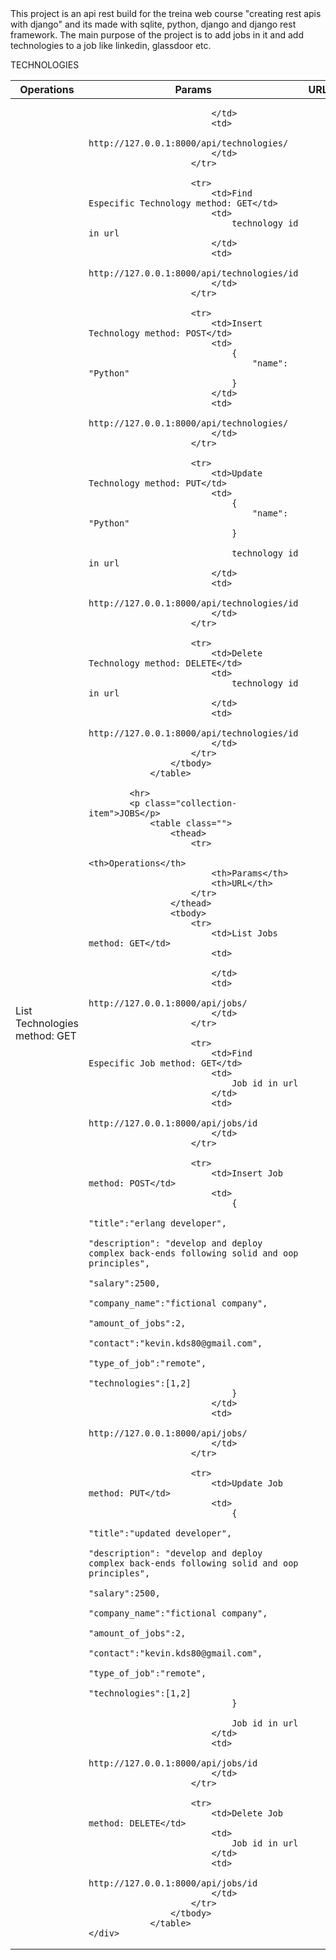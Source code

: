 <!DOCTYPE html>
<html lang="en">
<head>
    <meta charset="UTF-8">
    <meta name="viewport" content="width=device-width, initial-scale=1.0">
    <title>Document</title>
    <link rel="stylesheet" href="https://cdnjs.cloudflare.com/ajax/libs/materialize/1.0.0/css/materialize.min.css">

</head>
<body>
    <div class="row">
        <div class="card">
            <div class="card-content">
                This project is an api rest build for the treina web course "creating rest apis with django" 
                and its made with sqlite, python, django and django rest framework.
                The main purpose of the project is to add jobs in it and add technologies to a job like linkedin, glassdoor etc.
            </div>
        </div>
    </div>
    <div class="col s10">
            <p>TECHNOLOGIES</p>
                <table class="">
                    <thead>
                        <tr>
                            <th>Operations</th>
                            <th>Params</th>
                            <th>URL</th>
                        </tr>
                    </thead>
                    <tbody>
                        <tr>
                            <td>List Technologies method: GET</td>
                            <td>
                               
                            </td>
                            <td>
                                http://127.0.0.1:8000/api/technologies/
                            </td>
                        </tr>
                
                        <tr>
                            <td>Find Especific Technology method: GET</td>
                            <td>
                                technology id in url
                            </td>
                            <td>
                                http://127.0.0.1:8000/api/technologies/id
                            </td>
                        </tr>
                    
                        <tr>
                            <td>Insert Technology method: POST</td>
                            <td>
                                {
                                    "name": "Python"
                                }
                            </td>
                            <td>
                                http://127.0.0.1:8000/api/technologies/
                            </td>
                        </tr>
                   
                        <tr>
                            <td>Update Technology method: PUT</td>
                            <td>
                                {
                                    "name": "Python"
                                }

                                technology id in url
                            </td>
                            <td>
                                http://127.0.0.1:8000/api/technologies/id
                            </td>
                        </tr>

                        <tr>
                            <td>Delete Technology method: DELETE</td>
                            <td>
                                technology id in url
                            </td>
                            <td>
                                http://127.0.0.1:8000/api/technologies/id
                            </td>
                        </tr>
                    </tbody>
                </table>
            
            <hr>
            <p class="collection-item">JOBS</p>
                <table class="">
                    <thead>
                        <tr>
                            <th>Operations</th>
                            <th>Params</th>
                            <th>URL</th>
                        </tr>
                    </thead>
                    <tbody>
                        <tr>
                            <td>List Jobs method: GET</td>
                            <td>
                               
                            </td>
                            <td>
                                http://127.0.0.1:8000/api/jobs/
                            </td>
                        </tr>
                
                        <tr>
                            <td>Find Especific Job method: GET</td>
                            <td>
                                Job id in url
                            </td>
                            <td>
                                http://127.0.0.1:8000/api/jobs/id
                            </td>
                        </tr>
                    
                        <tr>
                            <td>Insert Job method: POST</td>
                            <td>
                                {
                                    "title":"erlang developer",
                                    "description": "develop and deploy complex back-ends following solid and oop principles",
                                    "salary":2500,
                                    "company_name":"fictional company",
                                    "amount_of_jobs":2,
                                    "contact":"kevin.kds80@gmail.com",
                                    "type_of_job":"remote",
                                    "technologies":[1,2]
                                }
                            </td>
                            <td>
                                http://127.0.0.1:8000/api/jobs/
                            </td>
                        </tr>
                   
                        <tr>
                            <td>Update Job method: PUT</td>
                            <td>
                                {
                                    "title":"updated developer",
                                    "description": "develop and deploy complex back-ends following solid and oop principles",
                                    "salary":2500,
                                    "company_name":"fictional company",
                                    "amount_of_jobs":2,
                                    "contact":"kevin.kds80@gmail.com",
                                    "type_of_job":"remote",
                                    "technologies":[1,2]
                                }

                                Job id in url
                            </td>
                            <td>
                                http://127.0.0.1:8000/api/jobs/id
                            </td>
                        </tr>

                        <tr>
                            <td>Delete Job method: DELETE</td>
                            <td>
                                Job id in url
                            </td>
                            <td>
                                http://127.0.0.1:8000/api/jobs/id
                            </td>
                        </tr>
                    </tbody>
                </table>
    </div>
</body>
    <!-- Compiled and minified JavaScript -->
    <script src="https://cdnjs.cloudflare.com/ajax/libs/materialize/1.0.0/js/materialize.min.js"></script>
</html>
